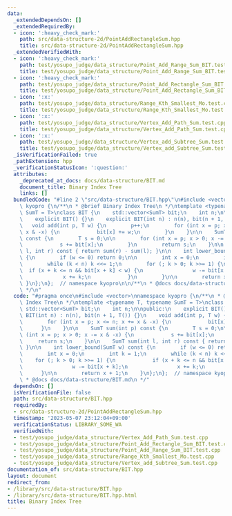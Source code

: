 ```yaml
---
data:
  _extendedDependsOn: []
  _extendedRequiredBy:
  - icon: ':heavy_check_mark:'
    path: src/data-structure-2d/PointAddRectangleSum.hpp
    title: src/data-structure-2d/PointAddRectangleSum.hpp
  _extendedVerifiedWith:
  - icon: ':heavy_check_mark:'
    path: test/yosupo_judge/data_structure/Point_Add_Range_Sum_BIT.test.cpp
    title: test/yosupo_judge/data_structure/Point_Add_Range_Sum_BIT.test.cpp
  - icon: ':heavy_check_mark:'
    path: test/yosupo_judge/data_structure/Point_Add_Rectangle_Sum_BIT.test.cpp
    title: test/yosupo_judge/data_structure/Point_Add_Rectangle_Sum_BIT.test.cpp
  - icon: ':x:'
    path: test/yosupo_judge/data_structure/Range_Kth_Smallest_Mo.test.cpp
    title: test/yosupo_judge/data_structure/Range_Kth_Smallest_Mo.test.cpp
  - icon: ':x:'
    path: test/yosupo_judge/data_structure/Vertex_Add_Path_Sum.test.cpp
    title: test/yosupo_judge/data_structure/Vertex_Add_Path_Sum.test.cpp
  - icon: ':x:'
    path: test/yosupo_judge/data_structure/Vertex_add_Subtree_Sum.test.cpp
    title: test/yosupo_judge/data_structure/Vertex_add_Subtree_Sum.test.cpp
  _isVerificationFailed: true
  _pathExtension: hpp
  _verificationStatusIcon: ':question:'
  attributes:
    _deprecated_at_docs: docs/data-structure/BIT.md
    document_title: Binary Index Tree
    links: []
  bundledCode: "#line 2 \"src/data-structure/BIT.hpp\"\n#include <vector>\nnamespace\
    \ kyopro {\n/**\n * @brief Binary Index Tree\n */\ntemplate <typename T, typename\
    \ SumT = T>\nclass BIT {\n    std::vector<SumT> bit;\n    int n;\n\npublic:\n\
    \    explicit BIT() {}\n    explicit BIT(int n) : n(n), bit(n + 1, T()) {}\n \
    \   void add(int p, T w) {\n        p++;\n        for (int x = p; x <= n; x +=\
    \ x & -x) {\n            bit[x] += w;\n        }\n    }\n\n    SumT sum(int p)\
    \ const {\n        T s = 0;\n\n        for (int x = p; x > 0; x -= x & -x) {\n\
    \            s += bit[x];\n        }\n        return s;\n    }\n\n    SumT sum(int\
    \ l, int r) const { return sum(r) - sum(l); }\n\n    int lower_bound(SumT w) const\
    \ {\n        if (w <= 0) return 0;\n\n        int x = 0;\n        int k = 1;\n\
    \        while (k < n) k <<= 1;\n        for (; k > 0; k >>= 1) {\n          \
    \  if (x + k <= n && bit[x + k] < w) {\n                w -= bit[x + k];\n   \
    \             x += k;\n            }\n        }\n\n        return x + 1;\n   \
    \ }\n};\n};  // namespace kyopro\n\n/**\n * @docs docs/data-structure/BIT.md\n\
    \ */\n"
  code: "#pragma once\n#include <vector>\nnamespace kyopro {\n/**\n * @brief Binary\
    \ Index Tree\n */\ntemplate <typename T, typename SumT = T>\nclass BIT {\n   \
    \ std::vector<SumT> bit;\n    int n;\n\npublic:\n    explicit BIT() {}\n    explicit\
    \ BIT(int n) : n(n), bit(n + 1, T()) {}\n    void add(int p, T w) {\n        p++;\n\
    \        for (int x = p; x <= n; x += x & -x) {\n            bit[x] += w;\n  \
    \      }\n    }\n\n    SumT sum(int p) const {\n        T s = 0;\n\n        for\
    \ (int x = p; x > 0; x -= x & -x) {\n            s += bit[x];\n        }\n   \
    \     return s;\n    }\n\n    SumT sum(int l, int r) const { return sum(r) - sum(l);\
    \ }\n\n    int lower_bound(SumT w) const {\n        if (w <= 0) return 0;\n\n\
    \        int x = 0;\n        int k = 1;\n        while (k < n) k <<= 1;\n    \
    \    for (; k > 0; k >>= 1) {\n            if (x + k <= n && bit[x + k] < w) {\n\
    \                w -= bit[x + k];\n                x += k;\n            }\n  \
    \      }\n\n        return x + 1;\n    }\n};\n};  // namespace kyopro\n\n/**\n\
    \ * @docs docs/data-structure/BIT.md\n */"
  dependsOn: []
  isVerificationFile: false
  path: src/data-structure/BIT.hpp
  requiredBy:
  - src/data-structure-2d/PointAddRectangleSum.hpp
  timestamp: '2023-05-07 23:12:04+09:00'
  verificationStatus: LIBRARY_SOME_WA
  verifiedWith:
  - test/yosupo_judge/data_structure/Vertex_Add_Path_Sum.test.cpp
  - test/yosupo_judge/data_structure/Point_Add_Rectangle_Sum_BIT.test.cpp
  - test/yosupo_judge/data_structure/Point_Add_Range_Sum_BIT.test.cpp
  - test/yosupo_judge/data_structure/Range_Kth_Smallest_Mo.test.cpp
  - test/yosupo_judge/data_structure/Vertex_add_Subtree_Sum.test.cpp
documentation_of: src/data-structure/BIT.hpp
layout: document
redirect_from:
- /library/src/data-structure/BIT.hpp
- /library/src/data-structure/BIT.hpp.html
title: Binary Index Tree
---
```

